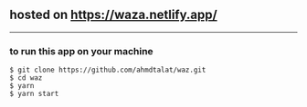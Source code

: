 ## hosted on https://waza.netlify.app/
---
### to run this app on your machine
```
$ git clone https://github.com/ahmdtalat/waz.git
$ cd waz
$ yarn
$ yarn start
```